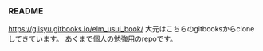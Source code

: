 ### README

https://giisyu.gitbooks.io/elm_usui_book/
大元はこちらのgitbooksからcloneしてきています。
あくまで個人の勉強用のrepoです。